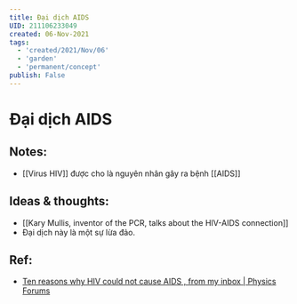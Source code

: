 ```yaml
---
title: Đại dịch AIDS
UID: 211106233049
created: 06-Nov-2021
tags:
  - 'created/2021/Nov/06'
  - 'garden'
  - 'permanent/concept'
publish: False
---
```

# Đại dịch AIDS

## Notes:
- [[Virus HIV]] được cho là nguyên nhân gây ra bệnh [[AIDS]]

## Ideas & thoughts:

- [[Kary Mullis, inventor of the PCR, talks about the HIV-AIDS connection]]
- Đại dịch này là một sự lừa đảo.

## Ref:
- [Ten reasons why HIV could not cause AIDS , from my inbox | Physics Forums](https://www.physicsforums.com/threads/ten-reasons-why-hiv-could-not-cause-aids-from-my-inbox.11498/)


